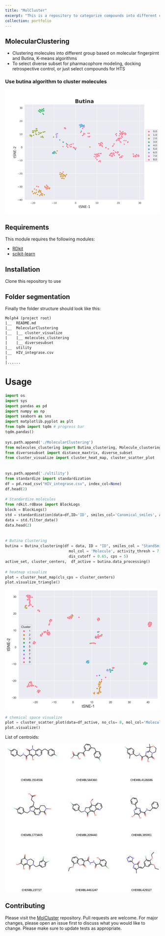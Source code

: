 ```yaml
---
title: "MolCluster"
excerpt: "This is a repository to categorize compounds into different clusters<br/><img src='/images/MolCluster/similarity.jpg' alt="Molecular Clustering" width="500" height="500">"
collection: portfolio
---
```



## MolecularClustering 
- Clustering molecules into different group based on molecular fingerpirnt and  Butina, K-means algorithms
- To select diverse subset for pharmacophore modeling, docking retrospective control, or just select compounds for HTS

### Use butina algorithm to cluster molecules

<img src='/images/MolCluster/Butina.png'>



## Requirements

This module requires the following modules:

- [RDkit](https://www.rdkit.org/)
- [scikit-learn](https://scikit-learn.org/stable/)

## Installation
Clone this repository to use

## Folder segmentation

Finally the folder structure should look like this:

    Molph4 (project root)
    |__  README.md
    |__  MolecularClustering
    |__  |__ cluster_visualize 
    |    |__ molecules_clustering
    |    |__ diversesubset
    |__  utility
    |__  HIV_integrase.csv
    |    
    |......

# Usage

```python
import os
import sys
import pandas as pd
import numpy as np
import seaborn as sns
import matplotlib.pyplot as plt
from tqdm import tqdm # progress bar
tqdm.pandas()

sys.path.append('./MolecularClustering')
from molecules_clustering import Butina_clustering, Molecule_clustering
from diversesubset import distance_maxtrix, diverse_subset
from cluster_visualize import cluster_heat_map, cluster_scatter_plot


sys.path.append('./ultility')
from standardize import standardization
df = pd.read_csv("HIV_integrase.csv", index_col=None)
df.head(2)

# Standardize molecules
from rdkit.rdBase import BlockLogs
block = BlockLogs()
std = standardization(data=df,ID='ID', smiles_col='Canomical_smiles', active_col='Activity', ro5 =4)
data = std.filter_data()
data.head(2)


# Butina Clustering
butina = Butina_clustering(df = data, ID = "ID", smiles_col = "StandSmiles", active_col = 'Activity', 
                             mol_col = 'Molecule', activity_thresh = 7, radius= 2, nBits = 2048, 
                             dis_cutoff = 0.65, cps = 5)
active_set, cluster_centers,  df_active = butina.data_processing()

# heatmap visualize
plot = cluster_heat_map(cls_cps = cluster_centers)
plot.visualize_triangle()
```

<img src='/images/MolCluster/HeatmapSimilarities.jpg'>

```python
# chemical space visualize
plot = cluster_scatter_plot(data=df_active, no_cls= 8, mol_col='Molecule', algo = 'Butina',cluster_col='Cluster',)
plot.visualize()

```
List of centroids:

<img src='/images/MolCluster/molecules.jpg'>

## Contributing

Please visit the [MolCluster](https://github.com/TieuLongPhan/MolecularClustering) repository.
Pull requests are welcome. For major changes, please open an issue first to discuss what you would like to change. Please make sure to update tests as appropriate.

